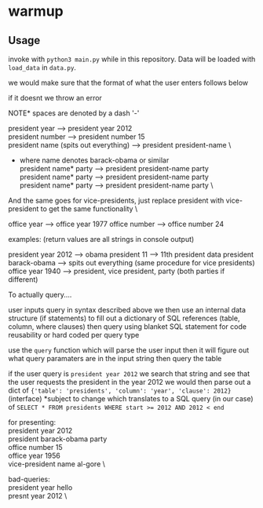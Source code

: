 # warmup

## Usage
invoke with `python3 main.py` while in this repository.
Data will be loaded with `load_data` in `data.py`.


we would make sure that the format of what the user enters follows below

if it doesnt we throw an error

NOTE* spaces are denoted by a dash '-'

president year --> president year 2012 \
president number --> president number 15 \
president name (spits out everything) --> president president-name \
* where name denotes barack-obama or similar \
president name* party --> president president-name party \
president name* party --> president president-name party \
president name* party --> president president-name party \

And the same goes for vice-presidents, just replace president with vice-president to get the same functionality \

office year --> office year 1977
office number --> office number 24

examples: (return values are all strings in console output)

president year 2012 --> obama
president 11 --> 11th president data
president barack-obama --> spits out everything
(same procedure for vice presidents)
office year 1940 --> president, vice president, party (both parties if different)

To actually query....

user inputs query in syntax described above
we then use an internal data structure (if statements) to fill out a dictionary of SQL references (table, column, where clauses)
then query using blanket SQL statement for code reusability or hard coded per query type

use the `query` function which will parse the user input
then it will figure out what query paramaters are in the input string
then query the table

if the user query is `president year 2012`
we search that string and see that the user requests the president in the year 2012
we would then parse out a dict of `{'table': 'presidents', 'column': 'year', 'clause': 2012}` (interface) *subject to change
which translates to a SQL query (in our case) of `SELECT * FROM presidents WHERE start >= 2012 AND 2012 < end`



for presenting: \
president year 2012 \
president barack-obama party \
office number 15 \
office year 1956 \
vice-president name al-gore \

bad-queries: \
president year hello \
presnt year 2012 \